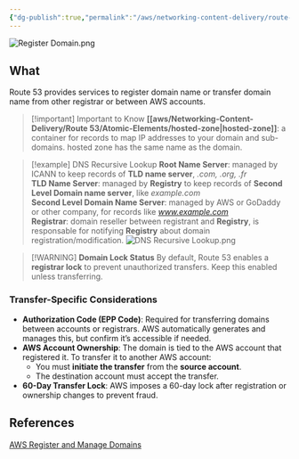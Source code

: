 ```yaml
---
{"dg-publish":true,"permalink":"/aws/networking-content-delivery/route-53/register-and-manage-domain-name/","title":"Register and Manage Domain Name"}
---
```


![Register Domain.png](/img/user/aws/Networking-Content-Delivery/Route%2053/excalidraw/Register%20Domain.png)
## What
Route 53 provides services to register domain name or transfer domain name from other registrar or between AWS accounts.

>[!important] Important to Know
>**[[aws/Networking-Content-Delivery/Route 53/Atomic-Elements/hosted-zone\|hosted-zone]]**: a container for records to map IP addresses to your domain and sub-domains. hosted zone has the same name as the domain.


>[!example] DNS Recursive Lookup
>**Root Name Server**: managed by ICANN to keep records of **TLD name server**, *.com, .org, .fr* \
>**TLD Name Server**: managed by **Registry** to keep records of **Second Level Domain name server**, like *example.com* \
>**Second Level Domain Name Server**: managed by AWS or GoDaddy or other company, for records like *www.example.com* \
>**Registrar**: domain reseller between registrant and **Registry**, is responsable for notifying **Registry** about domain registration/modification.
![DNS Recursive Lookup.png](/img/user/aws/Networking-Content-Delivery/Route%2053/excalidraw/DNS%20Recursive%20Lookup.png)

>[!WARNING] **Domain Lock Status**
> By default, Route 53 enables a **registrar lock** to prevent unauthorized transfers. Keep this enabled unless transferring.
### **Transfer-Specific Considerations**
- **Authorization Code (EPP Code)**: Required for transferring domains between accounts or registrars. AWS automatically generates and manages this, but confirm it’s accessible if needed.
- **AWS Account Ownership**: The domain is tied to the AWS account that registered it. To transfer it to another AWS account:
    - You must **initiate the transfer** from the **source account**.
    - The destination account must accept the transfer.    
- **60-Day Transfer Lock**: AWS imposes a 60-day lock after registration or ownership changes to prevent fraud.


  
## References
[AWS Register and Manage Domains](https://docs.aws.amazon.com/Route53/latest/DeveloperGuide/registrar.html)



